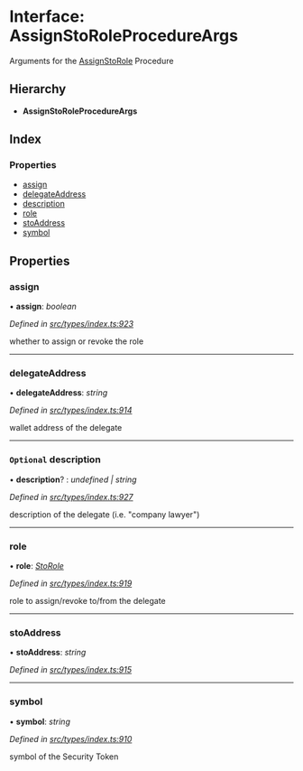 # Interface: AssignStoRoleProcedureArgs

Arguments for the [AssignStoRole](../enums/_types_index_.proceduretype.md#assignstorole) Procedure

## Hierarchy

- **AssignStoRoleProcedureArgs**

## Index

### Properties

- [assign](_types_index_.assignstoroleprocedureargs.md#assign)
- [delegateAddress](_types_index_.assignstoroleprocedureargs.md#delegateaddress)
- [description](_types_index_.assignstoroleprocedureargs.md#optional-description)
- [role](_types_index_.assignstoroleprocedureargs.md#role)
- [stoAddress](_types_index_.assignstoroleprocedureargs.md#stoaddress)
- [symbol](_types_index_.assignstoroleprocedureargs.md#symbol)

## Properties

### assign

• **assign**: _boolean_

_Defined in [src/types/index.ts:923](https://github.com/PolymathNetwork/polymath-sdk/blob/a1cd5e3/src/types/index.ts#L923)_

whether to assign or revoke the role

---

### delegateAddress

• **delegateAddress**: _string_

_Defined in [src/types/index.ts:914](https://github.com/PolymathNetwork/polymath-sdk/blob/a1cd5e3/src/types/index.ts#L914)_

wallet address of the delegate

---

### `Optional` description

• **description**? : _undefined | string_

_Defined in [src/types/index.ts:927](https://github.com/PolymathNetwork/polymath-sdk/blob/a1cd5e3/src/types/index.ts#L927)_

description of the delegate (i.e. "company lawyer")

---

### role

• **role**: _[StoRole](../enums/_types_index_.storole.md)_

_Defined in [src/types/index.ts:919](https://github.com/PolymathNetwork/polymath-sdk/blob/a1cd5e3/src/types/index.ts#L919)_

role to assign/revoke to/from the delegate

---

### stoAddress

• **stoAddress**: _string_

_Defined in [src/types/index.ts:915](https://github.com/PolymathNetwork/polymath-sdk/blob/a1cd5e3/src/types/index.ts#L915)_

---

### symbol

• **symbol**: _string_

_Defined in [src/types/index.ts:910](https://github.com/PolymathNetwork/polymath-sdk/blob/a1cd5e3/src/types/index.ts#L910)_

symbol of the Security Token
